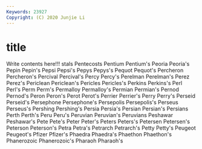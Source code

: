 ```yaml
---
Keywords: 23927
Copyright: (C) 2020 Junjie Li
---
```


# title

Write contents here!!!
stals 
Pentecosts
Pentium 
Pentium's 
Peoria 
Peoria's 
Pepin 
Pepin's 
Pepsi 
Pepsi's 
Pepys 
Pepys's
Pequot 
Pequot's 
Percheron 
Percheron's 
Percival 
Percival's 
Percy 
Percy's 
Perelman 
Perelman's
Perez 
Perez's 
Periclean 
Periclean's 
Pericles 
Pericles's 
Perkins 
Perkins's 
Perl 
Perl's
Perm 
Perm's 
Permalloy 
Permalloy's 
Permian 
Permian's 
Pernod 
Pernod's 
Peron 
Peron's
Perot 
Perot's 
Perrier 
Perrier's 
Perry 
Perry's 
Perseid 
Perseid's 
Persephone 
Persephone's
Persepolis 
Persepolis's 
Perseus 
Perseus's 
Pershing 
Pershing's 
Persia 
Persia's 
Persian 
Persian's
Persians 
Perth 
Perth's 
Peru 
Peru's 
Peruvian 
Peruvian's 
Peruvians 
Peshawar 
Peshawar's
Pete 
Pete's 
Peter 
Peter's 
Peters 
Peters's 
Petersen 
Petersen's 
Peterson 
Peterson's
Petra 
Petra's 
Petrarch 
Petrarch's 
Petty 
Petty's 
Peugeot 
Peugeot's 
Pfizer 
Pfizer's
Phaedra 
Phaedra's 
Phaethon 
Phaethon's 
Phanerozoic 
Phanerozoic's 
Pharaoh 
Pharaoh's 
